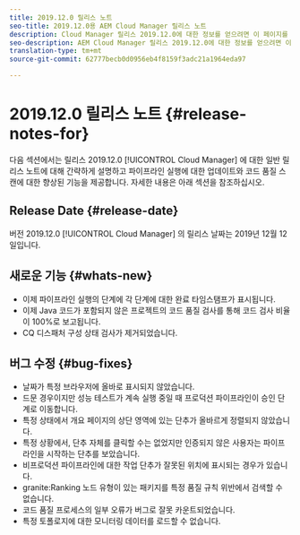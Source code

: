 ```yaml
---
title: 2019.12.0 릴리스 노트
seo-title: 2019.12.0용 AEM Cloud Manager 릴리스 노트
description: Cloud Manager 릴리스 2019.12.0에 대한 정보를 얻으려면 이 페이지를 따르십시오.
seo-description: AEM Cloud Manager 릴리스 2019.12.0에 대한 정보를 얻으려면 이 페이지를 따르십시오.
translation-type: tm+mt
source-git-commit: 62777becb0d0956eb4f8159f3adc21a1964eda97

---
```


# 2019.12.0 릴리스 노트 {#release-notes-for}

다음 섹션에서는 릴리스 2019.12.0 [!UICONTROL Cloud Manager] 에 대한 일반 릴리스 노트에 대해 간략하게 설명하고 파이프라인 실행에 대한 업데이트와 코드 품질 스캔에 대한 향상된 기능을 제공합니다.
자세한 내용은 아래 섹션을 참조하십시오.

## Release Date {#release-date}

버전 2019.12.0 [!UICONTROL Cloud Manager] 의 릴리스 날짜는 2019년 12월 12일입니다.

## 새로운 기능 {#whats-new}

* 이제 파이프라인 실행의 단계에 각 단계에 대한 완료 타임스탬프가 표시됩니다.
* 이제 Java 코드가 포함되지 않은 프로젝트의 코드 품질 검사를 통해 코드 검사 비율이 100%로 보고됩니다.
* CQ 디스패처 구성 상태 검사가 제거되었습니다.


## 버그 수정 {#bug-fixes}

* 날짜가 특정 브라우저에 올바로 표시되지 않았습니다.
* 드문 경우이지만 성능 테스트가 계속 실행 중일 때 프로덕션 파이프라인이 승인 단계로 이동합니다.
* 특정 상태에서 개요 페이지의 상단 영역에 있는 단추가 올바르게 정렬되지 않았습니다.
* 특정 상황에서, 단추 자체를 클릭할 수는 없었지만 인증되지 않은 사용자는 파이프라인을 시작하는 단추를 보았습니다.
* 비프로덕션 파이프라인에 대한 작업 단추가 잘못된 위치에 표시되는 경우가 있습니다.
* granite:Ranking 노드 유형이 있는 패키지를 특정 품질 규칙 위반에서 검색할 수 없습니다.
* 코드 품질 프로세스의 일부 오류가 버그로 잘못 카운트되었습니다.
* 특정 토폴로지에 대한 모니터링 데이터를 로드할 수 없습니다.
